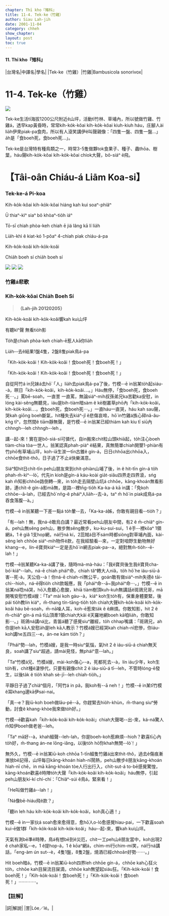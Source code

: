 ```yaml
---
chapter: Thī kho『雉科』
title: 11-4. Tek-ke（竹雞）
author: Siau Lah-jih
date: 2001-11-04
category: chheh
show_chapter: 
layout: post
toc: true
---
```


#### 11. Thī kho『雉科』

|台灣名|中譯名|學名|
|Tek-ke（竹雞）|竹雞|Bambusicola sonorivox|


# 11-4. Tek-ke（竹雞）


![](../too5/11/11-4-1.Tek-ke.jpg)


Tek-ke生活tī海拔1200公尺附近ê山坪，活動tī竹林、草埔內，所以號做竹雞、竹雞á，透早kap黃昏時，常常kih-ko̍k-kŏai kih-ko̍k-kŏai kiuh-kiuh háu，庄腳人ài lia̍h伊來piak-pa食肉，所以有人滾笑講伊ê叫聲親像：「四隻一盤、四隻一盤…」a̍h是「食boeh死，食boeh死…」。

Tek-ke是台灣特有種鳥類之一，時常3-5隻做夥tok食果子、種子、蟲thōa、樹葉，háu聲kih-ko̍k-kŏai kih-ko̍k-kŏai chiok大聲，bô-siáⁿ ē飛。




# 【Tâi-oân Chiáu-á Liām Koa-si】

### **Tek-ke-á Pi-koa**

Kih-ko̍k-kŏai kih-ko̍k-kŏai hiáng kah kui soaⁿ-phiâⁿ

Ū thiaⁿ-kìⁿ siaⁿ bô khòaⁿ-tio̍h iáⁿ

Tō-sī chiah phòa-keh chiah ē jiá lâng kā lí lia̍h

Lia̍h-khì ê kiat-kó 1-pôaⁿ 4-chiah piak chiáu-á-pa

Kih-ko̍k-koăi kih-ko̍k-koăi

Chia̍h boeh sí chia̍h boeh sí


![](../too5/11/11-4-2.Tek-ke.jpg)
![](../too5/11/11-4-3.Tek-ke.jpg)
![](../too5/11/11-4-4.Tek-ke.jpg)


### 竹雞á悲歌

### **Kih-ko̍k-kŏai Chia̍h Boeh Sí**
>**（Lah-jih 20120205）**

Kih-ko̍k-koăi kih-ko̍k-koăi響kah kui山坪

有聽kìⁿ聲 無看tio̍h影

To̍h是chiah phòa-keh chiah-ē惹人kā你lia̍h

Lia̍h--去ê結果1盤4隻，2盤8隻piak鳥á-pa

「Kih-ko̍k-koăi！Kih-ko̍k-koăi！食boeh死！食boeh死！」

「Kih-ko̍k-koăi！Kih-ko̍k-koăi！食boeh死！食boeh死！」

自從阿竹á in兄妹á去hō͘「人」lia̍h去piak鳥á-pa了後，竹模--ē in翁某to̍h起siáu--à，暝日「kih-ko̍k-koăi，kih-ko̍k-koăi⋯。」Háu無停，「食boeh死，食boeh死⋯。」罵bē-soah，一直詈 一直罵，無論siáⁿ-mih叔孫弟兄ka苦勸ka安慰，in lóng kài-sêng無聽見，iáu是bih-tiàm暗sàm ê kē樹叢草phō內「kih-ko̍k-koăi，kih-ko̍k-koăi⋯，食boeh死，食boeh死⋯。」一直háu一直哭，háu kah sau聲，哭kah giōng boeh斷氣，hit種失去kiáⁿ-jî ê悲傷哀啼，hō͘  in竹雞á族心碎nâ-âu-kńg tīⁿ，忽然間ê tiām靜無聲，是竹模--ē in翁某已經thiám kah kiu tī siū內chhngh--leh chhngh--leh 。

講--起-來！實在是bô-siá-sì可憐代，自in搬來chit粒山頭khiā起，to̍h注心boeh tiàm-chia tòa一世人，翁某認真phah-piàⁿ ê結果，真無簡單chiah開墾1-phiàn有竹phō有草埔山坪，koh-iā生湠一tīn古錐ê gín-á，日日chhōa出chhōa入，chhōe食thit-thô，日子過了不止á快樂滿意。

Siáⁿ知hit日chi̍t-tīn peh山朋友來到chit-phiàn山埔了後，in ê hit-tīn gín-á to̍h phah-m̄-kìⁿ--lò͘，代先in kioh是gín-á káu-koài gia̍t-siâu四界走四界滾，sńg kah m̄知影chhōe路倒轉--來，in to̍h走去隔壁山坑á chhōe，kāng-khoán無看影跡，連chi̍t-ê gín-á影mā無，是路--裡tn̄g-tio̍h Ka-ka-á kā in講：「免koh chhōe--ā-lah，已經去hō͘ nn̄g-ê pháiⁿ人lia̍h--去-à，taⁿ m̄ hō͘ in piak成鳥á-pa吞食落腹--à。」

竹模--ē in翁某聽一下差一點á to̍h暈--去，「Ka-ka-á姊，你敢有親目看--tio̍h？」

「有--lah！無，我ná-ē敢烏白講？最近常看peh山朋友中間，有2 ê m̄-chiâⁿ gín-á，peh山無sêng peh山，散步無sêng散步，ku-ku-sui-sui，1 ê手--裡kōaⁿ 1領網á，1 ê giâ 1支hop網，ná行ná kí，2蕊賊á目不sám時都siòng對草埔內面，kài-sêng leh chhōe siáⁿ-mih物件ê款，在我經驗看--來，一定對咱野生動物無好khang--e，lín-ê寶貝kiáⁿ一定是去hō͘ in網去piak-pa--a，絕對無m̄-tio̍h--ē-lah！」

竹模--ē翁某聽Ka-ka-á講了後，隨時mà-mà-háu：「我ê寶貝後生我ê寶貝cha-bó͘-kiáⁿ--lah，ná-ē chiah pháiⁿ命，chiah tăⁿ轉大人niâ，to̍h hō͘ he iáu-siū-á害--死-à，天公伯--à！你ná-ē chiah-nī無公平，goán敢有做siáⁿ-mih失德ê tāi-chì--hio͘h，ná-ē得tio̍h chit款報應，我「pháiⁿ命--ā~我pháiⁿ命⋯。」竹模--ē in翁某ná唸ná哭，hō͘人愈聽心愈酸，khiā tiàm樹頂kuh-kuh無講話ê斑鴿兄哥，mā開嘴安慰竹模á嫂：「Taⁿ mài koh gáu--à，kiáⁿ koh生to̍h有，保重身體要緊，後pái tio̍h教lín kiáⁿ，m̄-thang tín-tāng-tio̍h to̍h chiah大聲kih-ko̍k-koăi kih-ko̍k-koăi háu bē-soah，m̄-nā噪人耳，koh-ē惹來ta̍k ê ê麻煩。你敢知影，hit 2 ê m̄-chiâⁿ gín-á mā tī山頂牽1領chiah大kâi ê天羅地網boeh kā咱lia̍h，你敢知影⋯。」斑鴿ná講ná比，青笛á聽了感覺siuⁿ離經，to̍h chhap嘴講：「斑鴿兄，ah你是leh kā人安慰a̍h是leh kā人教示？竹模á嫂已經哭kah chiah-nī悲慘，你iáu-koh講he五四三--e，án-ne kám tio̍h？」

「Pháiⁿ勢--lah，竹模á嫂，是我一時siuⁿ氣惱，氣hit 2 ê iáu-siū-á chiah無天良，soah講了siuⁿ超過，請mài見怪，無pháiⁿ意--lah。」

「Taⁿ竹模á兄、竹模á嫂，mài-koh傷心--a，死都死去--à，lín iáu少年，koh生to̍h有，chit種ê淒慘代，只要有親像chit 2 ê iáu-siū-á tī--leh，不管時lóng-ē發生，以後ta̍k ê tio̍h khah sè-jī--leh chiah-tio̍h。」

平靜日子過了chiâⁿ個月，「阿竹á in pâ，我koh有--ā neh！」竹模--ē in某tī竹模ê耳khang邊kā伊sai-nai。

「真--e？我iū-koh boeh做lāu-pē--ā，你趕緊去hio̍h-khùn，m̄-thang siuⁿ勞動，討食ê khang-khòe我來做to̍h好。」 

竹模--ē歡喜kah「kih-ko̍k-koăi kih-ko̍k-koăi」chiah大聲喝--出-來，ká-ná驚人m̄知伊boeh做老爸--leh。

「Taⁿ mā好--à，khah細聲--leh-lah，你是boeh-koh惹麻煩--hio͘h？歡喜tī心內to̍h好，m̄-thang án-ne lōng-iâng，以後to̍h hō͘你khah無閒--lò͘！」

無外久，竹模--ē in翁某iū-koh chhōa 1-tīn細隻竹雞á出來thit-thô，過去ê傷痕漸漸放bē記得，山坪每日kāng-khoán hiah-nī鬧熱，peh山散步ê朋友kāng-khoán hiah-nī chē，in mā kāng-khoán tòe人行出行入，chi̍t-sut-á to-bē感覺驚惶，kāng-khoán歡喜ê時陣to̍h大聲「kih-ko̍k-koăi kih-ko̍k-koăi」háu無停，引起peh山朋友kí-kí chí-chí：「Chiâⁿ-súi ê鳥á，緊來看！」

「He叫做竹雞á--lah！」

「Ná像bē-hiáu飛ê款？」

「聽in leh háu kih-ko̍k-koăi kih-ko̍k-koăi，koh真心適！」

竹模--ē in一家伙á soah愈來愈得意，愈hō͘人o-ló愈感覺hiau-pai，一下歡喜soah kui-ē做1群「kih-ko̍k-koăi kih-ko̍k-koăi」háu--起-來，響kah kui山坪。

天氣有測bē準ê時陣，鳥á有想bē到ê災厄，chit一工peh山ê朋友當中，koh出現2 ê chah家私--e，1 ê提hop-á，1 ê kōaⁿ網á，chim-mi行chim-mi笑，ná行ná講話，「eng-àm ún sut--è，4隻1盤，8隻2盤，燒酒已經chhoân好勢⋯⋯。」

Hit boeh暗á，竹模--ē in翁某iū-koh四界leh chhōe gín-á，chhōe kah心狂火to̍h，chhōe kah目屎流目屎滴，chhōe kah無望起siáu狂。「Kih-ko̍k-koăi！食boeh死！」「Kih-ko̍k-koăi！食boeh死！」「Kih-ko̍k-koăi！食boeh死！」⋯⋯⋯⋯。



### 【註解】

|詞|解說|
|詈|Lóe／lé。|





